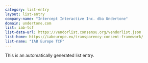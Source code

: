 ```yaml
---
category: list-entry
layout: list-entry
company-name: "Intercept Interactive Inc. dba Undertone"
domain: undertone.com
list: iab-tcf
list-data-url: https://vendorlist.consensu.org/vendorlist.json
list-home: https://iabeurope.eu/transparency-consent-framework/
list-name: "IAB Europe TCF"
---
```


This is an automatically generated list entry.
